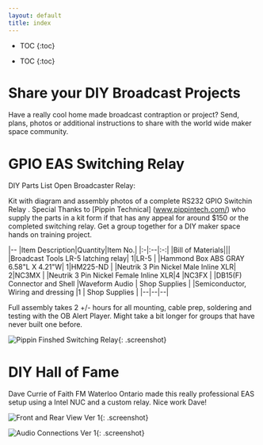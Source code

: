 ```yaml
---
layout: default
title: index
---
```


* TOC
{:toc}

<a name="DIY-Maker-Space_Broadcast-Projects"></a>

* TOC
{:toc}

# Share your DIY Broadcast Projects

Have a really cool home made broadcast contraption or project? Send, plans, photos or additional instructions to share with the world wide maker space community.

# GPIO EAS Switching Relay

DIY Parts List Open Broadcaster Relay:

Kit with diagram and assembly photos of a complete RS232 GPIO Switchin Relay .  Special Thanks to [Pippin Technical] (www.pippintech.com/) who supply  the parts in a kit form if that has any appeal for around $150 or the completed switching relay.  Get a group together for a DIY maker space hands on training project.

|--
|Item Description|Quantity|Item No.| 
|:-|:--|:-:|
|Bill of Materials|||
|Broadcast Tools LR-5 latching relay| 1|LR-5 |
|Hammond Box ABS GRAY 6.58"L X 4.21"W| 1|HM225-ND |
|Neutrik 3 Pin Nickel Male Inline XLR| 2|NC3MX |
|Neutrik 3 Pin Nickel Female Inline XLR|4 |NC3FX |
|DB15(F) Connector and Shell |Waveform Audio | Shop Supplies |
|Semiconductor, Wiring and dressing |1 | Shop Supplies |
|--|--|--|

Full assembly takes 2 +/- hours for all mounting, cable prep, soldering and testing with the OB Alert Player. Might take a bit longer for groups that have never built one before.

![ Pippin Finshed Switching Relay](/DIY-Maker-Space_Broadcast-Project/img/Pippin_Technical_Alert_Relay700px.jpg ){: .screenshot} 

# DIY Hall of Fame

Dave Currie of Faith FM Waterloo Ontario made this really professional EAS setup using a Intel NUC and a custom relay.  Nice work Dave!

![Front and Rear View Ver 1](/DIY-Maker-Space_Broadcast-Project/img/Ver1_Front_and_Rear700px.jpg ){: .screenshot} 

![Audio Connections Ver 1](/DIY-Maker-Space_Broadcast-Project/img/Ver1_Audio_Connections700px.jpg ){: .screenshot} 












